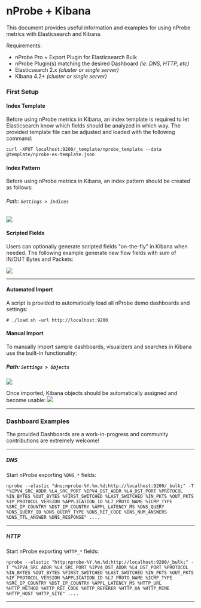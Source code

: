 # nProbe + Kibana
This document provides useful information and examples for using nProbe metrics with Elasticsearch and Kibana.

Requirements:

* nProbe Pro + Export Plugin for Elasticsearch Bulk
* nProbe Plugin(s) matching the desired Dashboard _(ie: DNS, HTTP, etc)_
* Elasticsearch 2.x _(cluster or single server)_
* Kibana 4.2+ _(cluster or single server)_

### First Setup

#### Index Template
Before using nProbe metrics in Kibana, an index template is required to let Elasticsearch know which fields should be analyzed in which way. The provided template file can be adjusted and loaded with the following command:
```
curl -XPUT localhost:9200/_template/nprobe_template --data @template/nprobe-es-template.json
```
#### Index Pattern
Before using nProbe metrics in Kibana, an index pattern should be created as follows:

###### Path: ```Settings > Indices ```
![](https://cloud.githubusercontent.com/assets/1423657/11626807/030a0768-9ce6-11e5-8115-5c8f20841186.png)


#### Scripted Fields
Users can optionally generate scripted fields "on-the-fly" in Kibana when needed. 
The following example generate new flow fields with sum of IN/OUT Bytes and Packets:

![](https://cloud.githubusercontent.com/assets/1423657/11626821/18a51fb8-9ce6-11e5-986d-5d232486dd96.png)

----------------------

#### Automated Import
A script is provided to automatically load all nProbe demo dashboards and settings:
```
# ./load.sh -url http://localhost:9200 
```

#### Manual Import
To manually import sample dashboards, visualizers and searches in Kibana use the built-in functionality:
##### Path: ```Settings > Objects```
![](https://cloud.githubusercontent.com/assets/1423657/11626808/030aa218-9ce6-11e5-923b-7203d965bfb3.png)

Once imported, Kibana objects should be automatically assigned and become usable:
![](https://cloud.githubusercontent.com/assets/1423657/11626806/0305688e-9ce6-11e5-8d63-817e511f15be.png)

----------------------

### Dashboard Examples
The provided Dashboards are a work-in-progress and community contributions are extremely welcome!

----------------------

##### DNS
Start nProbe exporting ```%DNS_*``` fields:
```
nprobe --elastic "dns;nprobe-%Y.%m.%d;http://localhost:9200/_bulk;" -T "%IPV4_SRC_ADDR %L4_SRC_PORT %IPV4_DST_ADDR %L4_DST_PORT %PROTOCOL %IN_BYTES %OUT_BYTES %FIRST_SWITCHED %LAST_SWITCHED %IN_PKTS %OUT_PKTS %IP_PROTOCOL_VERSION %APPLICATION_ID %L7_PROTO_NAME %ICMP_TYPE %SRC_IP_COUNTRY %DST_IP_COUNTRY %APPL_LATENCY_MS %DNS_QUERY %DNS_QUERY_ID %DNS_QUERY_TYPE %DNS_RET_CODE %DNS_NUM_ANSWERS %DNS_TTL_ANSWER %DNS_RESPONSE" ....
```
----------------------

##### HTTP
Start nProbe exporting ```%HTTP_*``` fields:
```
nprobe --elastic "http;nprobe-%Y.%m.%d;http://localhost:9200/_bulk;" -T "%IPV4_SRC_ADDR %L4_SRC_PORT %IPV4_DST_ADDR %L4_DST_PORT %PROTOCOL %IN_BYTES %OUT_BYTES %FIRST_SWITCHED %LAST_SWITCHED %IN_PKTS %OUT_PKTS %IP_PROTOCOL_VERSION %APPLICATION_ID %L7_PROTO_NAME %ICMP_TYPE %SRC_IP_COUNTRY %DST_IP_COUNTRY %APPL_LATENCY_MS %HTTP_URL %HTTP_METHOD %HTTP_RET_CODE %HTTP_REFERER %HTTP_UA %HTTP_MIME %HTTP_HOST %HTTP_SITE" ....
```

----------------------

